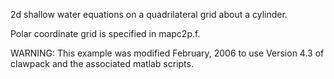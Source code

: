 
2d shallow water equations on a quadrilateral grid about a cylinder.

Polar coordinate grid is specified in mapc2p.f.


WARNING: This example was modified February, 2006 to use
Version 4.3 of clawpack and the associated matlab scripts.

